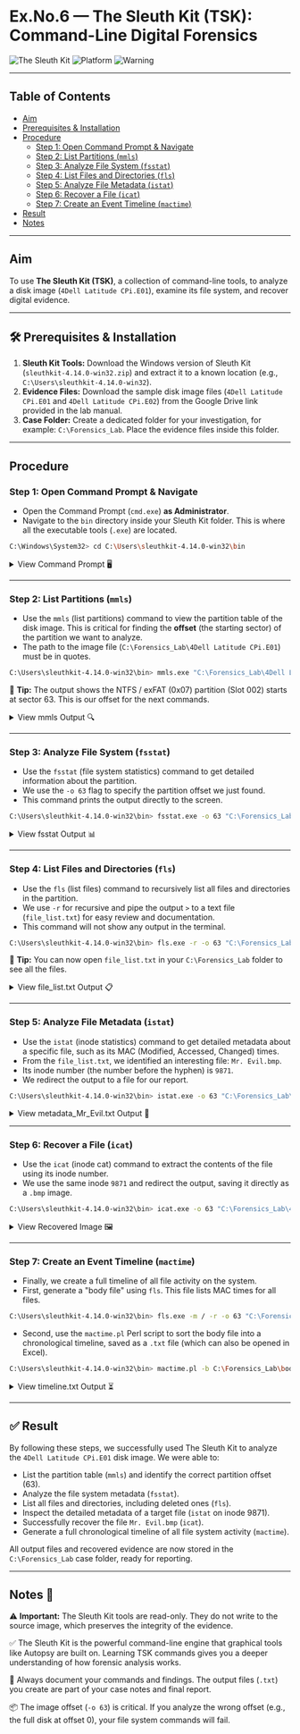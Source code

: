 # Ex.No.6 — The Sleuth Kit (TSK): Command-Line Digital Forensics

![The Sleuth Kit](https://img.shields.io/badge/The_Sleuth_Kit-4.14.0-blue)
![Platform](https://img.shields.io/badge/Platform-Windows-lightgrey)
![Warning](https://img.shields.io/badge/⚠️-Command_Line-red)

---

## Table of Contents
- [Aim](#aim)
- [Prerequisites & Installation](#prerequisites--installation)
- [Procedure](#procedure)
  - [Step 1: Open Command Prompt & Navigate](#step-1-open-command-prompt--navigate)
  - [Step 2: List Partitions (`mmls`)](#step-2-list-partitions-mmls)
  - [Step 3: Analyze File System (`fsstat`)](#step-3-analyze-file-system-fsstat)
  - [Step 4: List Files and Directories (`fls`)](#step-4-list-files-and-directories-fls)
  - [Step 5: Analyze File Metadata (`istat`)](#step-5-analyze-file-metadata-istat)
  - [Step 6: Recover a File (`icat`)](#step-6-recover-a-file-icat)
  - [Step 7: Create an Event Timeline (`mactime`)](#step-7-create-an-event-timeline-mactime)
- [Result](#result)
- [Notes](#notes)

---

## Aim
To use **The Sleuth Kit (TSK)**, a collection of command-line tools, to analyze a disk image (`4Dell Latitude CPi.E01`), examine its file system, and recover digital evidence.

---

## 🛠️ Prerequisites & Installation

1. **Sleuth Kit Tools:** Download the Windows version of Sleuth Kit (`sleuthkit-4.14.0-win32.zip`) and extract it to a known location (e.g., `C:\Users\sleuthkit-4.14.0-win32`).
2. **Evidence Files:** Download the sample disk image files (`4Dell Latitude CPi.E01` and `4Dell Latitude CPi.E02`) from the Google Drive link provided in the lab manual.
3. **Case Folder:** Create a dedicated folder for your investigation, for example: `C:\Forensics_Lab`. Place the evidence files inside this folder.

---

## Procedure

### Step 1: Open Command Prompt & Navigate
- Open the Command Prompt (`cmd.exe`) **as Administrator**.
- Navigate to the `bin` directory inside your Sleuth Kit folder. This is where all the executable tools (`.exe`) are located.

```bash
C:\Windows\System32> cd C:\Users\sleuthkit-4.14.0-win32\bin
```

<details>
<summary>View Command Prompt 🖥️</summary>
<br>
<p align="center">
  <img width="800" alt="Command prompt navigated to Sleuth Kit bin" src="https://github.com/user-attachments/assets/placeholder-image-url" />
</p>
</details>

---

### Step 2: List Partitions (`mmls`)
- Use the `mmls` (list partitions) command to view the partition table of the disk image. This is critical for finding the **offset** (the starting sector) of the partition we want to analyze.
- The path to the image file (`C:\Forensics_Lab\4Dell Latitude CPi.E01`) must be in quotes.

```bash
C:\Users\sleuthkit-4.14.0-win32\bin> mmls.exe "C:\Forensics_Lab\4Dell Latitude CPi.E01"
```

📁 **Tip:** The output shows the NTFS / exFAT (0x07) partition (Slot 002) starts at sector 63. This is our offset for the next commands.

<details>
<summary>View mmls Output 🔍</summary>
<br>
<p align="center">
  <img width="800" alt="mmls command output showing partition offset 63" src="https://github.com/user-attachments/assets/placeholder-image-url" />
</p>
</details>

---

### Step 3: Analyze File System (`fsstat`)
- Use the `fsstat` (file system statistics) command to get detailed information about the partition.
- We use the `-o 63` flag to specify the partition offset we just found.
- This command prints the output directly to the screen.

```bash
C:\Users\sleuthkit-4.14.0-win32\bin> fsstat.exe -o 63 "C:\Forensics_Lab\4Dell Latitude CPi.E01"
```

<details>
<summary>View fsstat Output 📊</summary>
<br>
<p align="center">
  <img width="800" alt="fsstat command output showing NTFS details" src="https://github.com/user-attachments/assets/placeholder-image-url" />
</p>
</details>

---

### Step 4: List Files and Directories (`fls`)
- Use the `fls` (list files) command to recursively list all files and directories in the partition.
- We use `-r` for recursive and pipe the output `>` to a text file (`file_list.txt`) for easy review and documentation.
- This command will not show any output in the terminal.

```bash
C:\Users\sleuthkit-4.14.0-win32\bin> fls.exe -r -o 63 "C:\Forensics_Lab\4Dell Latitude CPi.E01" > C:\Forensics_Lab\file_list.txt
```

📁 **Tip:** You can now open `file_list.txt` in your `C:\Forensics_Lab` folder to see all the files.

<details>
<summary>View file_list.txt Output 📋</summary>
<br>
<p align="center">
  <img width="800" alt="Contents of file_list.txt showing Mr. Evil.bmp" src="https://github.com/user-attachments/assets/placeholder-image-url" />
</p>
</details>

---

### Step 5: Analyze File Metadata (`istat`)
- Use the `istat` (inode statistics) command to get detailed metadata about a specific file, such as its MAC (Modified, Accessed, Changed) times.
- From the `file_list.txt`, we identified an interesting file: `Mr. Evil.bmp`.
- Its inode number (the number before the hyphen) is `9871`.
- We redirect the output to a file for our report.

```bash
C:\Users\sleuthkit-4.14.0-win32\bin> istat.exe -o 63 "C:\Forensics_Lab\4Dell Latitude CPi.E01" 9871 > C:\Forensics_Lab\metadata_Mr_Evil.txt
```

<details>
<summary>View metadata_Mr_Evil.txt Output 📝</summary>
<br>
<p align="center">
  <img width="800" alt="Contents of metadata_Mr_Evil.txt" src="https://github.com/user-attachments/assets/placeholder-image-url" />
</p>
</details>

---

### Step 6: Recover a File (`icat`)
- Use the `icat` (inode cat) command to extract the contents of the file using its inode number.
- We use the same inode `9871` and redirect the output, saving it directly as a `.bmp` image.

```bash
C:\Users\sleuthkit-4.14.0-win32\bin> icat.exe -o 63 "C:\Forensics_Lab\4Dell Latitude CPi.E01" 9871 > C:\Forensics_Lab\RECOVERED_Mr_Evil.bmp
```

<details>
<summary>View Recovered Image 🖼️</summary>
<br>
<p align="center">
  <img width="600" alt="Recovered image file Mr. Evil.bmp" src="https://github.com/user-attachments/assets/placeholder-image-url" />
</p>
</details>

---

### Step 7: Create an Event Timeline (`mactime`)
- Finally, we create a full timeline of all file activity on the system.
- First, generate a "body file" using `fls`. This file lists MAC times for all files.

```bash
C:\Users\sleuthkit-4.14.0-win32\bin> fls.exe -m / -r -o 63 "C:\Forensics_Lab\4Dell Latitude CPi.E01" > C:\Forensics_Lab\body.txt
```

- Second, use the `mactime.pl` Perl script to sort the body file into a chronological timeline, saved as a `.txt` file (which can also be opened in Excel).

```bash
C:\Users\sleuthkit-4.14.0-win32\bin> mactime.pl -b C:\Forensics_Lab\body.txt > C:\Forensics_Lab\timeline.txt
```

<details>
<summary>View timeline.txt Output ⏳</summary>
<br>
<p align="center">
  <img width="800" alt="mactime timeline output in text file" src="https://github.com/user-attachments/assets/placeholder-image-url" />
</p>
</details>

---

## ✅ Result
By following these steps, we successfully used The Sleuth Kit to analyze the `4Dell Latitude CPi.E01` disk image. We were able to:

- List the partition table (`mmls`) and identify the correct partition offset (63).
- Analyze the file system metadata (`fsstat`).
- List all files and directories, including deleted ones (`fls`).
- Inspect the detailed metadata of a target file (`istat` on inode 9871).
- Successfully recover the file `Mr. Evil.bmp` (`icat`).
- Generate a full chronological timeline of all file system activity (`mactime`).

All output files and recovered evidence are now stored in the `C:\Forensics_Lab` case folder, ready for reporting.

---

## Notes 📌

⚠️ **Important:** The Sleuth Kit tools are read-only. They do not write to the source image, which preserves the integrity of the evidence.

✅ The Sleuth Kit is the powerful command-line engine that graphical tools like Autopsy are built on. Learning TSK commands gives you a deeper understanding of how forensic analysis works.

💾 Always document your commands and findings. The output files (`.txt`) you create are part of your case notes and final report.

📦 The image offset (`-o 63`) is critical. If you analyze the wrong offset (e.g., the full disk at offset 0), your file system commands will fail.
